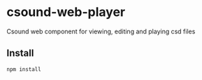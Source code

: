 # csound-web-player
Csound web component for viewing, editing and playing csd files

## Install

``
npm install
``  
